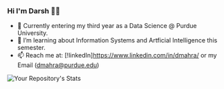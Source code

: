 ### Hi I'm Darsh 👋🏾
  - 🔭 Currently entering my third year as a Data Science @ Purdue University. 
  - 🌱 I’m learning about Information Systems and Artficial Intelligence this semester. 
  - 📫 Reach me at: [!linkedIn]https://www.linkedin.com/in/dmahra/ or my Email (dmahra@purdue.edu)
  
![Your Repository's Stats](https://github-readme-stats.vercel.app/api?username=dMahra&show_icons=true)

<!--
**dMahra/dMahra** is a ✨ _special_ ✨ repository because its `README.md` (this file) appears on your GitHub profile.

Here are some ideas to get you started:

- 🔭 I’m currently working on ...
- 🌱 I’m currently learning ...
- 👯 I’m looking to collaborate on ...
- 🤔 I’m looking for help with ...
- 💬 Ask me about ...
- 📫 How to reach me: ...
- 😄 Pronouns: ...
- ⚡ Fun fact: ...
-->

